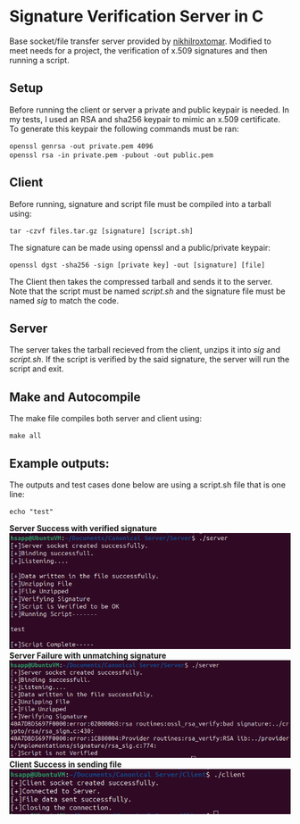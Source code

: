 # Signature Verification Server in C

Base socket/file transfer server provided by [nikhilroxtomar](https://github.com/nikhilroxtomar/File-Transfer-using-TCP-Socket-in-C/blob/master/server.c). Modified to meet needs for a project, the verification of x.509 signatures and then running a script. 

## Setup
Before running the client or server a private and public keypair is needed. In my tests, I used an RSA and sha256 keypair to mimic an x.509 certificate.
To generate this keypair the following commands must be ran:
```Shell
openssl genrsa -out private.pem 4096
openssl rsa -in private.pem -pubout -out public.pem
```

## Client
Before running, signature and script file must be compiled into a tarball using: 
```Shell
tar -czvf files.tar.gz [signature] [script.sh]
```
The signature can be made using openssl and a public/private keypair:
```Shell
openssl dgst -sha256 -sign [private key] -out [signature] [file]
```
The Client then takes the compressed tarball and sends it to the server. Note that the script must be named _script.sh_ and the signature file must be named _sig_ to match the code. 
## Server
The server takes the tarball recieved from the client, unzips it into _sig_ and _script.sh_. If the script is verified by the said signature, the server will run the script and exit.  

## Make and Autocompile
The make file compiles both server and client using:
```Shell
make all
```
## Example outputs:
The outputs and test cases done below are using a script.sh file that is one line:
```Shell
echo "test"
```
**Server Success with verified signature**
<br>
![Server Sucess](https://github.com/shadyenapp/signatureVerificationServer/blob/main/TestCaseImages/ServerOutputSuccess.png)
<br>
**Server Failure with unmatching signature**
<br>
![Server Failure](https://github.com/shadyenapp/signatureVerificationServer/blob/main/TestCaseImages/ServerOutputFailure.png)
<br>
**Client Success in sending file**
<br>
![Client Success](https://github.com/shadyenapp/signatureVerificationServer/blob/main/TestCaseImages/ClientOutputSuccess.png)
